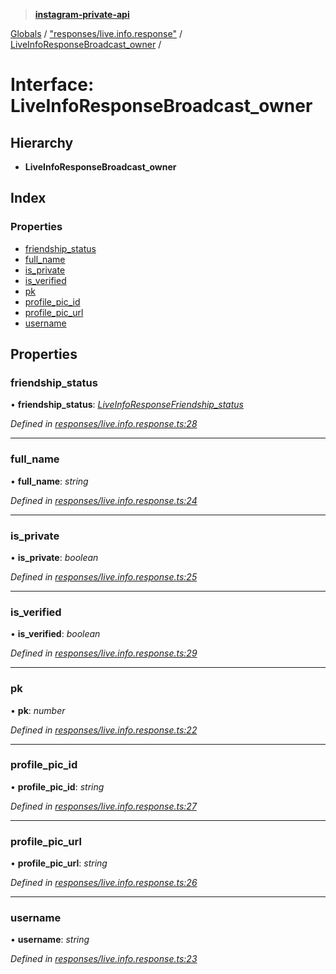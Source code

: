 > **[instagram-private-api](../README.md)**

[Globals](../README.md) / ["responses/live.info.response"](../modules/_responses_live_info_response_.md) / [LiveInfoResponseBroadcast_owner](_responses_live_info_response_.liveinforesponsebroadcast_owner.md) /

# Interface: LiveInfoResponseBroadcast_owner

## Hierarchy

* **LiveInfoResponseBroadcast_owner**

## Index

### Properties

* [friendship_status](_responses_live_info_response_.liveinforesponsebroadcast_owner.md#friendship_status)
* [full_name](_responses_live_info_response_.liveinforesponsebroadcast_owner.md#full_name)
* [is_private](_responses_live_info_response_.liveinforesponsebroadcast_owner.md#is_private)
* [is_verified](_responses_live_info_response_.liveinforesponsebroadcast_owner.md#is_verified)
* [pk](_responses_live_info_response_.liveinforesponsebroadcast_owner.md#pk)
* [profile_pic_id](_responses_live_info_response_.liveinforesponsebroadcast_owner.md#profile_pic_id)
* [profile_pic_url](_responses_live_info_response_.liveinforesponsebroadcast_owner.md#profile_pic_url)
* [username](_responses_live_info_response_.liveinforesponsebroadcast_owner.md#username)

## Properties

###  friendship_status

• **friendship_status**: *[LiveInfoResponseFriendship_status](_responses_live_info_response_.liveinforesponsefriendship_status.md)*

*Defined in [responses/live.info.response.ts:28](https://github.com/dilame/instagram-private-api/blob/3e16058/src/responses/live.info.response.ts#L28)*

___

###  full_name

• **full_name**: *string*

*Defined in [responses/live.info.response.ts:24](https://github.com/dilame/instagram-private-api/blob/3e16058/src/responses/live.info.response.ts#L24)*

___

###  is_private

• **is_private**: *boolean*

*Defined in [responses/live.info.response.ts:25](https://github.com/dilame/instagram-private-api/blob/3e16058/src/responses/live.info.response.ts#L25)*

___

###  is_verified

• **is_verified**: *boolean*

*Defined in [responses/live.info.response.ts:29](https://github.com/dilame/instagram-private-api/blob/3e16058/src/responses/live.info.response.ts#L29)*

___

###  pk

• **pk**: *number*

*Defined in [responses/live.info.response.ts:22](https://github.com/dilame/instagram-private-api/blob/3e16058/src/responses/live.info.response.ts#L22)*

___

###  profile_pic_id

• **profile_pic_id**: *string*

*Defined in [responses/live.info.response.ts:27](https://github.com/dilame/instagram-private-api/blob/3e16058/src/responses/live.info.response.ts#L27)*

___

###  profile_pic_url

• **profile_pic_url**: *string*

*Defined in [responses/live.info.response.ts:26](https://github.com/dilame/instagram-private-api/blob/3e16058/src/responses/live.info.response.ts#L26)*

___

###  username

• **username**: *string*

*Defined in [responses/live.info.response.ts:23](https://github.com/dilame/instagram-private-api/blob/3e16058/src/responses/live.info.response.ts#L23)*